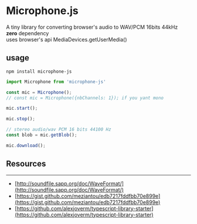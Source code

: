 # Microphone.js

A tiny library for converting browser's audio to WAV/PCM 16bits 44kHz  
**zero** dependency  
uses browser's api MediaDevices.getUserMedia()

## usage
```
npm install microphone-js
```

```javascript
import Microphone from 'microphone-js'

const mic = Microphone();
// const mic = Microphone({nbChannels: 1}); if you yant mono

mic.start();

mic.stop();

// stereo audio/wav PCM 16 bits 44100 Hz 
const blob = mic.getBlob();

mic.download();
```

## Resources
---
- [http://soundfile.sapp.org/doc/WaveFormat/](http://soundfile.sapp.org/doc/WaveFormat/)
- [https://gist.github.com/meziantou/edb7217fddfbb70e899e](https://gist.github.com/meziantou/edb7217fddfbb70e899e)
- [https://github.com/alexjoverm/typescript-library-starter](https://github.com/alexjoverm/typescript-library-starter)
